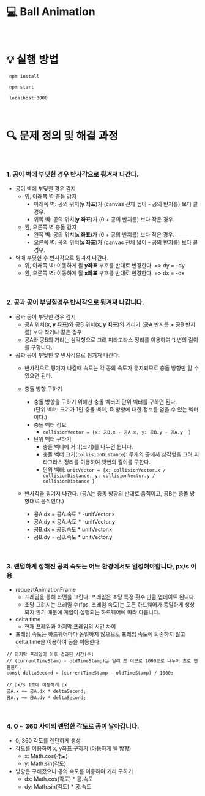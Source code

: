 

# 💻 Ball Animation

<br>

# 💡 실행 방법
```
 npm install

 npm start

 localhost:3000
```

<br>

# 🔍 문제 정의 및 해결 과정
<br>

### 1. 공이 벽에 부딪힌 경우 반사각으로 튕겨져 나간다.
- 공이 벽에 부딪힌 경우 감지
  - 위, 아래쪽 벽 충돌 감지
    - 아래쪽 벽: 공의 위치(**y 좌표**)가 (canvas 전체 높이 - 공의 반지름) 보다 클 경우.
    - 위쪽 벽: 공의 위치(**y 좌표**)가 (0 + 공의 반지름) 보다 작은 경우.
  - 왼, 오른쪽 벽 충돌 감지
    - 왼쪽 벽: 공의 위치(**x 좌표**)가 (0 + 공의 반지름) 보다 작은 경우.
    - 오른쪽 벽: 공의 위치(**x 좌표**)가 (canvas 전체 넓이 - 공의 반지름) 보다 클 경우.
- 벽에 부딪힌 후 반사각으로 튕겨져 나간다.
  - 위, 아래쪽 벽: 이동하게 될 **y좌표** 부호를 반대로 변경한다. => dy = -dy
  - 왼, 오른쪽 벽: 이동하게 될 **x좌표** 부호를 반대로 변경한다. => dx = -dx  

<br />

### 2. 공과 공이 부딪힐경우 반사각으로 튕겨져 나갑니다.
- 공과 공이 부딪힌 경우 감지
  - 공A 위치(**x, y 좌표**)와 공B 위치(**x, y 좌표**)의 거리가 (공A 반지름 + 공B 반지름) 보다 작거나 같은 경우
  - 공A와 공B의 거리는 삼각형으로 그려 피타고라스 정리를 이용하여 빗변의 길이를 구합니다.
- 공과 공이 부딪힌 후 반사각으로 튕겨져 나간다.
  - 반사각으로 튕겨져 나갈때 속도는 각 공의 속도가 유지되므로 충돌 방향만 알 수 있으면 된다. 
  - 충돌 방향 구하기
    - 충돌 방향을 구하기 위해선 충돌 벡터의 단위 벡터를 구하면 된다.  
      (단위 벡터: 크기가 1인 충돌 벡터, 즉 방향에 대한 정보를 얻을 수 있는 벡터이다.)
    - 충돌 벡터 정보
      - ```collisionVector = {x: 공B.x - 공A.x, y: 공B.y - 공A.y  }```
    - 단위 벡터 구하기
      - 충돌 벡터에 거리(크기)를 나누면 됩니다.
      - 충돌 벡터 크기(```collisionDistance```): 두개의 공에서 삼각형을 그려 피타고라스 정리를 이용하여 빗변의 길이를 구한다.
      - 단위 벡터: ```unitVector = {x: collisionVector.x / collisionDistance, y: collisionVector.y / collisionDistance }```  

  - 반사각을 튕겨져 나간다. (공A는 충동 방향의 반대로 움직이고, 공B는 충돌 방향대로 움직인다.)
    - 공A.dx = 공A.속도 * -unitVector.x
    - 공A.dy = 공A.속도 * -unitVector.y
    - 공B.dx = 공B.속도 * unitVector.x
    - 공B.dy = 공B.속도 * unitVector.y

<br />

### 3. 랜덤하게 정해진 공의 속도는 어느 환경에서도 일정해야합니다, px/s 이용
- requestAnimationFrame
  - 프레임을 통해 화면을 그린다. 프레임은 초당 특정 횟수 만큼 업데이트 된니다.
  - 초당 그려지는 프레임 수(fps, 프레임 속도)는 모든 하드웨어가 동일하게 생성되지 않기 때문에 게임이 실행되는 하드웨어에 따라 다릅니다.
- delta time
  - 현재 프레임과 마지막 프레임의 시간 차이
- 프레임 속도는 하드웨어마다 동일하지 않으므로 프레임 속도에 의존하지 않고 delta time을 이용하여 공을 이동한다.
```
// 마지막 프레임이 이후 경과된 시간(초)
// (currentTimeStamp - oldTimeStamp)는 밀리 초 이므로 1000으로 나누어 초로 변환한다.
const deltaSecond = (currentTimeStamp - oldTimeStamp) / 1000;

// px/s 1초에 이동하게 px
공A.x += 공A.dx * deltaSecond;
공A.y += 공A.dy * deltaSecond;
```

<br />

### 4. 0 ~ 360 사이의 랜덤한 각도로 공이 날아갑니다.
- 0, 360 각도를 렌던하게 생성
- 각도를 이용하여 x, y좌표 구하기 (아동하게 될 방향)
  - x: Math.cos(각도)
  - y: Math.sin(각도)
- 방향은 구해졌으니 공의 속도를 이용하여 거리 구하기
  - dx: Math.cos(각도) * 공.속도
  - dy: Math.sin(각도) * 공.속도
 